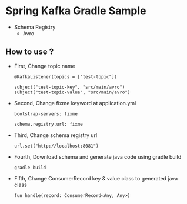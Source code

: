 # Spring Kafka Gradle Sample
- Schema Registry
    - Avro

## How to use ?
- First, Change topic name
    ```
    @KafkaListener(topics = ["test-topic"])
    ```
    ```
    subject("test-topic-key", "src/main/avro")
    subject("test-topic-value", "src/main/avro")
    ```

- Second, Change fixme keyword at application.yml
    ```
    bootstrap-servers: fixme

    schema.registry.url: fixme
    ```

- Third, Change schema registry url
    ```
    url.set("http://localhost:8081")
    ```

- Fourth, Download schema and generate java code using gradle build
    ```
    gradle build
    ```

- Fifth, Change ConsumerRecord key & value class to generated java class
    ```
    fun handle(record: ConsumerRecord<Any, Any>)
    ```